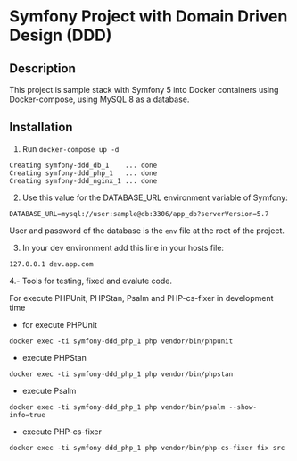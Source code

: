 # Symfony Project with Domain Driven Design (DDD)

## Description

This project is sample stack with Symfony 5 into Docker containers using Docker-compose,
using MySQL 8 as a database.

## Installation

1. Run `docker-compose up -d`

```
Creating symfony-ddd_db_1    ... done
Creating symfony-ddd_php_1   ... done
Creating symfony-ddd_nginx_1 ... done
```

2. Use this value for the DATABASE_URL environment variable of Symfony:

```
DATABASE_URL=mysql://user:sample@db:3306/app_db?serverVersion=5.7
```

User and password of the database is the `env` file at the root of the project.

3. In your dev environment add this line in your hosts file:
```
127.0.0.1 dev.app.com
```

4.- Tools for testing, fixed and evalute code.

For execute PHPUnit, PHPStan, Psalm and PHP-cs-fixer in development time

- for execute PHPUnit
```
docker exec -ti symfony-ddd_php_1 php vendor/bin/phpunit
```
- execute PHPStan
```
docker exec -ti symfony-ddd_php_1 php vendor/bin/phpstan
```
- execute Psalm
```
docker exec -ti symfony-ddd_php_1 php vendor/bin/psalm --show-info=true
```
- execute PHP-cs-fixer
```
docker exec -ti symfony-ddd_php_1 php vendor/bin/php-cs-fixer fix src
```
